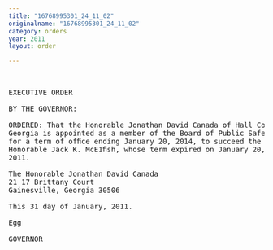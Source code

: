 ```yaml
---
title: "16768995301_24_11_02"
originalname: "16768995301_24_11_02"
category: orders
year: 2011
layout: order

---
```

<pre>
 

EXECUTIVE ORDER

BY THE GOVERNOR:

ORDERED: That the Honorable Jonathan David Canada of Hall County,
Georgia is appointed as a member of the Board of Public Safety,
for a term of ofﬁce ending January 20, 2014, to succeed the
Honorable Jack K. McE1ﬁsh, whose term expired on January 20,
2011.

The Honorable Jonathan David Canada
21 17 Brittany Court
Gainesville, Georgia 30506

This 31 day of January, 2011.

Egg

GOVERNOR

</pre>
